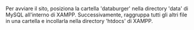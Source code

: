 Per avviare il sito, posiziona la cartella 'databurger' nella directory 'data' di MySQL all'interno di XAMPP. Successivamente, raggruppa tutti gli altri file in una cartella e incollarla nella directory 'htdocs' di XAMPP.

